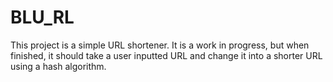 # BLU_RL

This project is a simple URL shortener. 
It is a work in progress, but when finished, it should take a user inputted URL and change it into a shorter URL using a hash algorithm.
